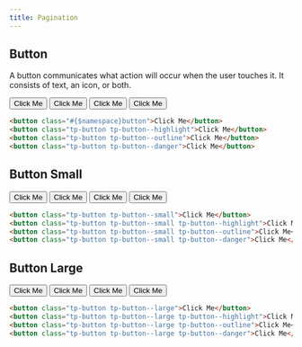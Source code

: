 ```yaml
---
title: Pagination
---
```


## Button

A button communicates what action will occur when the user touches it. It consists of text, an icon, or both.

<div class="example example--white">
    <button class="tp-button">Click Me</button>
    <button class="tp-button tp-button--highlight">Click Me</button>
    <button class="tp-button tp-button--outline">Click Me</button>
    <button class="tp-button tp-button--danger">Click Me</button>
</div>

```html
<button class="#{$namespace}button">Click Me</button>
<button class="tp-button tp-button--highlight">Click Me</button>
<button class="tp-button tp-button--outline">Click Me</button>
<button class="tp-button tp-button--danger">Click Me</button>
```

## Button Small

<div class="example example--white">
    <button class="tp-button tp-button--small">Click Me</button>
    <button class="tp-button tp-button--small tp-button--highlight">Click Me</button>
    <button class="tp-button tp-button--small tp-button--outline">Click Me</button>
    <button class="tp-button tp-button--small tp-button--danger">Click Me</button>
</div>

```html
<button class="tp-button tp-button--small">Click Me</button>
<button class="tp-button tp-button--small tp-button--highlight">Click Me</button>
<button class="tp-button tp-button--small tp-button--outline">Click Me</button>
<button class="tp-button tp-button--small tp-button--danger">Click Me</button>
```

## Button Large

<div class="example example--white">
    <button class="tp-button tp-button--large">Click Me</button>
    <button class="tp-button tp-button--large tp-button--highlight">Click Me</button>
    <button class="tp-button tp-button--large tp-button--outline">Click Me</button>
    <button class="tp-button tp-button--large tp-button--danger">Click Me</button>
</div>

```html
<button class="tp-button tp-button--large">Click Me</button>
<button class="tp-button tp-button--large tp-button--highlight">Click Me</button>
<button class="tp-button tp-button--large tp-button--outline">Click Me</button>
<button class="tp-button tp-button--large tp-button--danger">Click Me</button>
```
